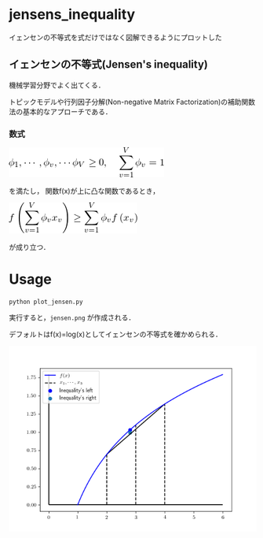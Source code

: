 # jensens_inequality
イェンセンの不等式を式だけではなく図解できるようにプロットした

## イェンセンの不等式(Jensen's inequality)

機械学習分野でよく出てくる．

トピックモデルや行列因子分解(Non-negative Matrix Factorization)の補助関数法の基本的なアプローチである．

### 数式

![alt](img/item.png)

を満たし， 関数f(x)が上に凸な関数であるとき，

![alt](img/theorem.png)

が成り立つ．

# Usage

`python plot_jensen.py`

実行すると，`jensen.png` が作成される．

デフォルトはf(x)=log(x)としてイェンセンの不等式を確かめられる．

![alt](jensen.png)

